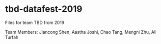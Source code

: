 # tbd-datafest-2019
Files for team TBD from 2019

Team Members: Jiancong Shen, Aastha Joshi, Chao Tang, Mengni Zhu, Ali Turfah
